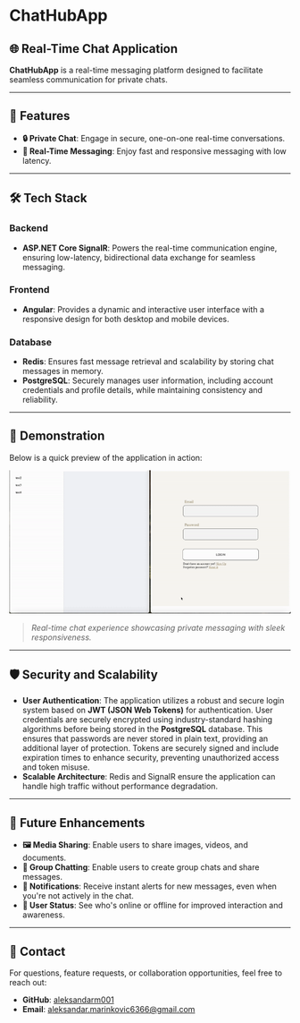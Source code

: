 # **ChatHubApp**

## 🌐 Real-Time Chat Application

**ChatHubApp** is a  real-time messaging platform designed to facilitate seamless communication for private chats.

---

## 🎯 **Features**

- **🔒 Private Chat**: Engage in secure, one-on-one real-time conversations.  
- **🚀 Real-Time Messaging**: Enjoy fast and responsive messaging with low latency.  

---

## 🛠️ **Tech Stack**

### **Backend**
- **ASP.NET Core SignalR**: Powers the real-time communication engine, ensuring low-latency, bidirectional data exchange for seamless messaging.

### **Frontend**
- **Angular**: Provides a dynamic and interactive user interface with a responsive design for both desktop and mobile devices.

### **Database**
- **Redis**: Ensures fast message retrieval and scalability by storing chat messages in memory.  
- **PostgreSQL**: Securely manages user information, including account credentials and profile details, while maintaining consistency and reliability.

---

## 📸 **Demonstration**

Below is a quick preview of the application in action:  

![ChatHubApp in Action](walkthrough.gif)  

> *Real-time chat experience showcasing private messaging with sleek responsiveness.*

---

## 🛡️ **Security and Scalability**

- **User Authentication**: The application utilizes a robust and secure login system based on **JWT (JSON Web Tokens)** for authentication. User credentials are securely encrypted using industry-standard hashing algorithms before being stored in the **PostgreSQL** database. This ensures that passwords are never stored in plain text, providing an additional layer of protection. Tokens are securely signed and include expiration times to enhance security, preventing unauthorized access and token misuse.
- **Scalable Architecture**: Redis and SignalR ensure the application can handle high traffic without performance degradation.

---

## 🚀 **Future Enhancements**

- **🖼️ Media Sharing**: Enable users to share images, videos, and documents.  
- **👥 Group Chatting**: Enable users to create group chats and share messages.
- **🔔 Notifications**: Receive instant alerts for new messages, even when you're not actively in the chat.  
- **💬 User Status**: See who's online or offline for improved interaction and awareness.  
---

## 📧 **Contact**

For questions, feature requests, or collaboration opportunities, feel free to reach out:  

- **GitHub**: [aleksandarm001](https://github.com/aleksandarm001/chat-hub-app)  
- **Email**: [aleksandar.marinkovic6366@gmail.com](mailto:aleksandar.marinkovic6366@gmail.com)  
